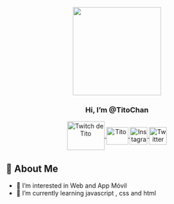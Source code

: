 <p align="center" width="300">
   <img align="center" width="200" src="https://avatars.githubusercontent.com/u/100386835?v=4" />
   <h3 align="center">Hi, I’m @TitoChan</h3>
</p>

<p align="center">
   <a href="https://www.twitch.tv/0titochan0" target="blank">
    <img align="center" src="https://upload.wikimedia.org/wikipedia/commons/c/ce/Twitch_logo_2019.svg" alt="Twitch de Tito" height="65px" width="85px" />
  </a>
  <span style="width: 150px;"> </span>
   <a href="https://www.youtube.com/channel/UCU0WG0GAtOx1Z4OJqj3Mclg" target="blank">
    <img align="center" src="https://upload.wikimedia.org/wikipedia/commons/0/09/YouTube_full-color_icon_%282017%29.svg" alt="Tito" height="40px" width="50px" />
  </a>
  <span style="width: 150px;"> </span>
  <a href="https://instagram.com/0titochan0" target="blank">
    <img align="center" src="https://upload.wikimedia.org/wikipedia/commons/e/e7/Instagram_logo_2016.svg" alt="Instagram de Tito" height="40px" width="40px" />
  </a>
  <span style="width: 150px;"> </span>
  <a href="https://twitter.com/titoChan" target="blank">
    <img align="center" src="https://upload.wikimedia.org/wikipedia/commons/5/5a/X_icon_2.svg" alt="Twitter de Tito" height="40px" width="40px" />
  </a>
</p>


## 🚀 About Me
- 💞️ I’m interested in Web and App Móvil
- 🌱 I’m currently learning javascript , css and html


